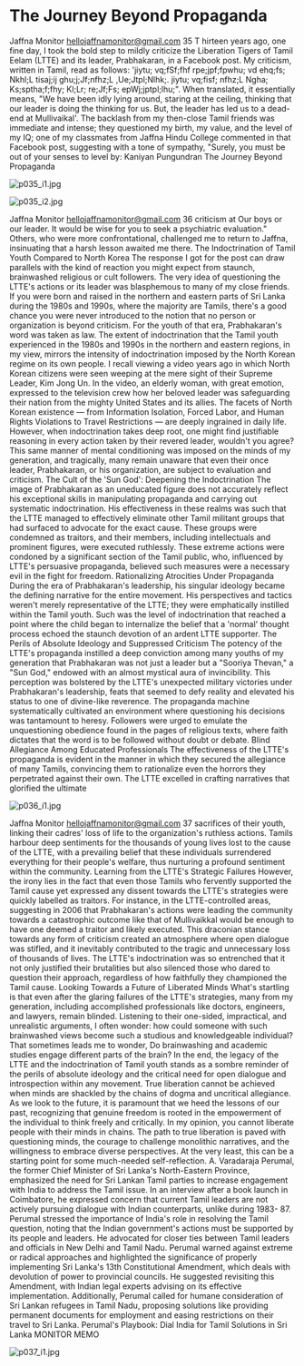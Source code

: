 # The Journey Beyond Propaganda

Jaffna Monitor
hellojaffnamonitor@gmail.com
35
T
hirteen years ago, one fine day, I took the bold step 
to mildly criticize the Liberation Tigers of Tamil 
Eelam (LTTE) and its leader, Prabhakaran, in a Facebook 
post. My criticism, written in Tamil, read as follows: 
'jiytu; vq;fSf;fhf rpe;jpf;fpwhu; vd ehq;fs; Nkhl;L 
tisaj;ij ghu;j;Jf;nfhz;L ,Ue;Jtpl;Nlhk;. jiytu; 
vq;fisf; nfhz;L Ngha; Ks;sptha;f;fhy; Kl;Lr; 
re;Jf;Fs; epWj;jptpl;lhu;". When translated, it essentially 
means, "We have been idly lying around, staring at the ceiling, 
thinking that our leader is doing the thinking for us. But, the 
leader has led us to a dead-end at Mullivaikal'.
The backlash from my then-close Tamil friends was immediate 
and intense; they questioned my birth, my value, and the level 
of my IQ; one of my classmates from Jaffna Hindu College 
commented in that Facebook post, suggesting with a tone 
of sympathy, "Surely, you must be out of your senses to level 
by: 
Kaniyan Pungundran
The Journey Beyond Propaganda

![p035_i1.jpg](images_out/015_the_journey_beyond_propaganda/p035_i1.jpg)

![p035_i2.jpg](images_out/015_the_journey_beyond_propaganda/p035_i2.jpg)

Jaffna Monitor
hellojaffnamonitor@gmail.com
36
criticism at Our boys or our leader. It would be wise for 
you to seek a psychiatric evaluation." Others, who were 
more confrontational, challenged me to return to Jaffna, 
insinuating that a harsh lesson awaited me there.
The Indoctrination of Tamil Youth Compared 
to North Korea
The response I got for the post can draw parallels with 
the kind of reaction you might expect from staunch, 
brainwashed religious or cult followers. The very idea 
of questioning the LTTE's actions or its leader was 
blasphemous to many of my close friends. If you were born 
and raised in the northern and eastern parts of Sri Lanka 
during the 1980s and 1990s, where the majority are Tamils, 
there's a good chance you were never introduced to the 
notion that no person or organization is beyond criticism. 
For the youth of that era, Prabhakaran's word was taken as 
law.
The extent of indoctrination that the Tamil youth 
experienced in the 1980s and 1990s in the northern 
and eastern regions, in my view, mirrors the intensity of 
indoctrination imposed by the North Korean regime on 
its own people. I recall viewing a video years ago in which 
North Korean citizens were seen weeping at the mere 
sight of their Supreme Leader, Kim Jong Un. In the video, 
an elderly woman, with great emotion, expressed to the 
television crew how her beloved leader was safeguarding 
their nation from the mighty United States and its allies. 
The facets of North Korean existence — from Information 
Isolation, Forced Labor, and Human Rights Violations to 
Travel Restrictions — are deeply ingrained in daily life. 
However, when indoctrination takes deep root, one might 
find justifiable reasoning in every action taken by their 
revered leader, wouldn't you agree? This same manner 
of mental conditioning was imposed on the minds of my 
generation, and tragically, many remain unaware that even 
their once leader, Prabhakaran, or his organization, are 
subject to evaluation and criticism.
The Cult of the 'Sun God': Deepening the Indoctrination
The image of Prabhakaran as an uneducated figure does 
not accurately reflect his exceptional skills in manipulating 
propaganda and carrying out systematic indoctrination. 
His effectiveness in these realms was such that the LTTE 
managed to effectively eliminate other Tamil militant 
groups that had surfaced to advocate for the exact cause. 
These groups were condemned as traitors, and their 
members, including intellectuals and prominent figures, 
were executed ruthlessly. These extreme actions were 
condoned by a significant section of the Tamil public, who, 
influenced by LTTE's persuasive propaganda, believed such 
measures were a necessary evil in the fight for freedom.
Rationalizing Atrocities Under Propaganda
During the era of Prabhakaran's leadership, his singular 
ideology became the defining narrative for the entire 
movement. His perspectives and tactics weren't merely 
representative of the LTTE; they were emphatically 
instilled within the Tamil youth. Such was the level of 
indoctrination that reached a point where the child began 
to internalize the belief that a 'normal' thought process 
echoed the staunch devotion of an ardent LTTE supporter.
The Perils of Absolute Ideology and Suppressed Criticism
The potency of the LTTE's propaganda instilled a deep 
conviction among many youths of my generation that 
Prabhakaran was not just a leader but a "Sooriya Thevan," 
a "Sun God," endowed with an almost mystical aura of 
invincibility. This perception was bolstered by the LTTE's 
unexpected military victories under Prabhakaran's 
leadership, feats that seemed to defy reality and elevated 
his status to one of divine-like reverence. The propaganda 
machine systematically cultivated an environment where 
questioning his decisions was tantamount to heresy. 
Followers were urged to emulate the unquestioning 
obedience found in the pages of religious texts, where faith 
dictates that the word is to be followed without doubt or 
debate.
Blind Allegiance Among Educated Professionals
The effectiveness of the LTTE's propaganda is evident 
in the manner in which they secured the allegiance of 
many Tamils, convincing them to rationalize even the 
horrors they perpetrated against their own. The LTTE 
excelled in crafting narratives that glorified the ultimate

![p036_i1.jpg](images_out/015_the_journey_beyond_propaganda/p036_i1.jpg)

Jaffna Monitor
hellojaffnamonitor@gmail.com
37
sacrifices of their youth, linking their cadres' loss of life 
to the organization's ruthless actions. Tamils harbour 
deep sentiments for the thousands of young lives lost to 
the cause of the LTTE, with a prevailing belief that these 
individuals surrendered everything for their people's 
welfare, thus nurturing a profound sentiment within the 
community.
Learning from the LTTE's Strategic Failures
However, the irony lies in the fact that even those Tamils 
who fervently supported the Tamil cause yet expressed 
any dissent towards the LTTE's strategies were quickly 
labelled as traitors. For instance, in the LTTE-controlled 
areas, suggesting in 2006 that Prabhakaran's actions were 
leading the community towards a catastrophic outcome 
like that of Mullivaikkal would be enough to have one 
deemed a traitor and likely executed. This draconian stance 
towards any form of criticism created an atmosphere where 
open dialogue was stifled, and it inevitably contributed to 
the tragic and unnecessary loss of thousands of lives. The 
LTTE's indoctrination was so entrenched that it not only 
justified their brutalities but also silenced those who dared 
to question their approach, regardless of how faithfully 
they championed the Tamil cause.
Looking Towards a Future of Liberated Minds
What's startling is that even after the glaring failures of the 
LTTE's strategies, many from my generation, including 
accomplished professionals like doctors, engineers, and 
lawyers, remain blinded. Listening to their one-sided, 
impractical, and unrealistic arguments, I often wonder: 
how could someone with such brainwashed views become 
such a studious and knowledgeable individual? That 
sometimes leads me to wonder, Do brainwashing and 
academic studies engage different parts of the brain?
In the end, the legacy of the LTTE and the indoctrination 
of Tamil youth stands as a sombre reminder of the perils of 
absolute ideology and the critical need for open dialogue 
and introspection within any movement. True liberation 
cannot be achieved when minds are shackled by the 
chains of dogma and uncritical allegiance. As we look 
to the future, it is paramount that we heed the lessons 
of our past, recognizing that genuine freedom is rooted 
in the empowerment of the individual to think freely 
and critically. In my opinion, you cannot liberate people 
with their minds in chains. The path to true liberation is 
paved with questioning minds, the courage to challenge 
monolithic narratives, and the willingness to embrace 
diverse perspectives.
At the very least, this can be a starting point for some 
much-needed self-reflection.
A. Varadaraja Perumal, the former Chief Minister of Sri 
Lanka's North-Eastern Province, emphasized the need 
for Sri Lankan Tamil parties to increase engagement 
with India to address the Tamil issue. In an interview 
after a book launch in Coimbatore, he expressed concern 
that current Tamil leaders are not actively pursuing 
dialogue with Indian counterparts, unlike during 1983-
87. Perumal stressed the importance of India's role in 
resolving the Tamil question, noting that the Indian 
government's actions must be supported by its people 
and leaders. He advocated for closer ties between Tamil 
leaders and officials in New Delhi and Tamil Nadu.
Perumal warned against extreme or radical approaches 
and highlighted the significance of properly 
implementing Sri Lanka's 13th Constitutional 
Amendment, which deals with devolution of power 
to provincial councils. He suggested revisiting this 
Amendment, with Indian legal experts advising on 
its effective implementation. Additionally, Perumal 
called for humane consideration of Sri Lankan refugees 
in Tamil Nadu, proposing solutions like providing 
permanent documents for employment and easing 
restrictions on their travel to Sri Lanka.
Perumal's Playbook: Dial India for Tamil Solutions in Sri Lanka
MONITOR MEMO

![p037_i1.jpg](images_out/015_the_journey_beyond_propaganda/p037_i1.jpg)

